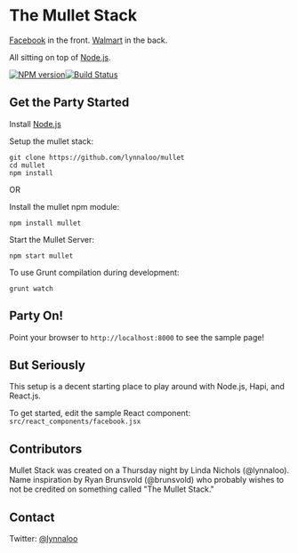 # The Mullet Stack

[Facebook](http://facebook.github.io/react/) in the front. [Walmart](http://walmartlabs.github.io/hapi/) in the back.

All sitting on top of [Node.js](http://nodejs.org/).

[![NPM version](https://badge.fury.io/js/mullet.svg)](http://badge.fury.io/js/mullet)[![Build Status](https://travis-ci.org/lynnaloo/mullet.svg)](https://travis-ci.org/lynnaloo/mullet.svg)

Get the Party Started
----

Install [Node.js](http://nodejs.org/)

Setup the mullet stack:
```
git clone https://github.com/lynnaloo/mullet
cd mullet
npm install
```

OR

Install the mullet npm module:

```
npm install mullet
```

Start the Mullet Server:
```
npm start mullet

```
To use Grunt compilation during development:
```
grunt watch
```

Party On!
----

Point your browser to `http://localhost:8000` to see the sample page!

But Seriously
----

This setup is a decent starting place to play around with Node.js, Hapi, and React.js.

To get started, edit the sample React component: `src/react_components/facebook.jsx`

Contributors
----

Mullet Stack was created on a Thursday night by Linda Nichols (@lynnaloo). Name inspiration by Ryan Brunsvold (@brunsvold) who probably wishes to not be credited on something called "The Mullet Stack."

Contact
----

Twitter: [@lynnaloo](http://www.twitter.com/lynnaloo)
